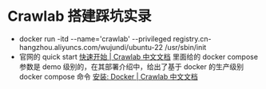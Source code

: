 # Crawlab 搭建踩坑实录

* docker run -itd --name='crawlab' --privileged registry.cn-hangzhou.aliyuncs.com/wujundi/ubuntu-22 /usr/sbin/init
* 官网的 quick start [快速开始 | Crawlab 中文文档](https://docs.crawlab.cn/zh/guide/quick-start.html) 里面给的 docker compose 参数是 demo 级别的，在其部署介绍中，给出了基于 docker 的生产级别 docker compose 命令 [安装: Docker | Crawlab 中文文档](https://docs.crawlab.cn/zh/guide/installation/docker.html)
